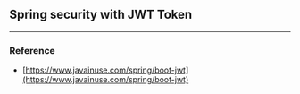 ## Spring security with JWT Token

--- 

### Reference
- [https://www.javainuse.com/spring/boot-jwt](https://www.javainuse.com/spring/boot-jwt)
